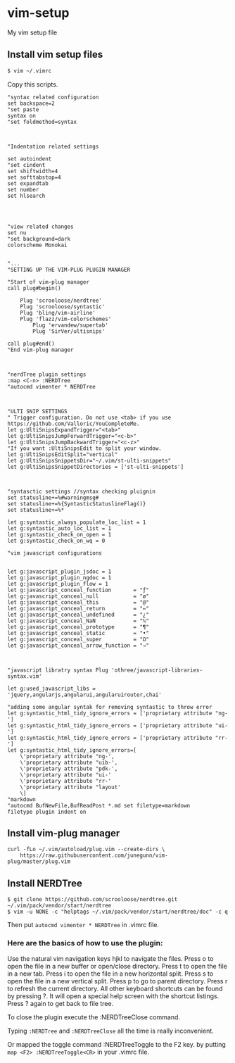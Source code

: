 # vim-setup
My vim setup file

## Install vim setup files

```bash
$ vim ~/.vimrc
```

Copy this scripts.

```
"syntax related configuration
set backspace=2
"set paste
syntax on
"set foldmethod=syntax



"Indentation related settings

set autoindent
"set cindent
set shiftwidth=4
set softtabstop=4
set expandtab
set number
set hlsearch




"view related changes
set nu
"set background=dark
colorscheme Monokai


"...
"SETTING UP THE VIM-PLUG PLUGIN MANAGER

"Start of vim-plug manager
call plug#begin() 

	Plug 'scrooloose/nerdtree'
	Plug 'scrooloose/syntastic'
	Plug 'bling/vim-airline'
	Plug 'flazz/vim-colorschemes'
        Plug 'ervandew/supertab'
        Plug 'SirVer/ultisnips'

call plug#end() 
"End vim-plug manager



"nerdTree plugin settings
:map <C-n> :NERDTree
"autocmd vimenter * NERDTree



"ULTI SNIP SETTINGS
" Trigger configuration. Do not use <tab> if you use https://github.com/Valloric/YouCompleteMe.
let g:UltiSnipsExpandTrigger="<tab>"
let g:UltiSnipsJumpForwardTrigger="<c-b>"
let g:UltiSnipsJumpBackwardTrigger="<c-z>"
"If you want :UltiSnipsEdit to split your window.
let g:UltiSnipsEditSplit="vertical"
let g:UltiSnipsSnippetsDir="~/.vim/st-ulti-snippets"
let g:UltiSnipsSnippetDirectories = ['st-ulti-snippets']



"syntasctic settings //syntax checking pluignin
set statusline+=%#warningmsg#
set statusline+=%{SyntasticStatuslineFlag()}
set statusline+=%*

let g:syntastic_always_populate_loc_list = 1
let g:syntastic_auto_loc_list = 1
let g:syntastic_check_on_open = 1
let g:syntastic_check_on_wq = 0

"vim javascript configurations


let g:javascript_plugin_jsdoc = 1
let g:javascript_plugin_ngdoc = 1
let g:javascript_plugin_flow = 1
let g:javascript_conceal_function       = "ƒ"
let g:javascript_conceal_null           = "ø"
let g:javascript_conceal_this           = "@"
let g:javascript_conceal_return         = "⇚"
let g:javascript_conceal_undefined      = "¿"
let g:javascript_conceal_NaN            = "ℕ"
let g:javascript_conceal_prototype      = "¶"
let g:javascript_conceal_static         = "•"
let g:javascript_conceal_super          = "Ω"
let g:javascript_conceal_arrow_function = "⇒"



"javascript libratry syntax Plug 'othree/javascript-libraries-syntax.vim'

let g:used_javascript_libs = 'jquery,angularjs,angularui,angularuirouter,chai'

"adding some angular syntak for removing syntastic to throw error
let g:syntastic_html_tidy_ignore_errors = ['proprietary attribute "ng-']
let g:syntastic_html_tidy_ignore_errors = ['proprietary attribute "ui-']
let g:syntastic_html_tidy_ignore_errors = ['proprietary attribute "rr-']
let g:syntastic_html_tidy_ignore_errors=[
    \'proprietary attribute "ng-',
    \'proprietary attribute "uib-',
    \'proprietary attribute "pdk-',
    \'proprietary attribute "ui-'
    \'proprietary attribute "rr-'
    \'proprietary attribute "layout'
    \]
"markdown
"autocmd BufNewFile,BufReadPost *.md set filetype=markdown
filetype plugin indent on
```


## Install vim-plug manager 

```
curl -fLo ~/.vim/autoload/plug.vim --create-dirs \
    https://raw.githubusercontent.com/junegunn/vim-plug/master/plug.vim
```

## Install NERDTree 

```
$ git clone https://github.com/scrooloose/nerdtree.git ~/.vim/pack/vendor/start/nerdtree
$ vim -u NONE -c "helptags ~/.vim/pack/vendor/start/nerdtree/doc" -c q
```
Then put ```autocmd vimenter * NERDTree``` in .vimrc file.

### Here are the basics of how to use the plugin:

Use the natural vim navigation keys hjkl to navigate the files.
Press o to open the file in a new buffer or open/close directory.
Press t to open the file in a new tab.
Press i to open the file in a new horizontal split.
Press s to open the file in a new vertical split.
Press p to go to parent directory.
Press r to refresh the current directory.
All other keyboard shortcuts can be found by pressing ?. It will open a special help screen with the shortcut listings. Press ? again to get back to file tree.

To close the plugin execute the :NERDTreeClose command.

Typing ```:NERDTree``` and ```:NERDTreeClose``` all the time is really inconvenient. 

Or mapped the toggle command :NERDTreeToggle to the F2 key. by putting ```map <F2> :NERDTreeToggle<CR>``` in your .vimrc file.

